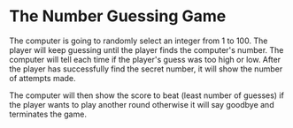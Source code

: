 # The Number Guessing Game

The computer is going to randomly select an integer from 1 to 100. The player will keep guessing until the player finds the computer's number. The computer will tell each time if the player's guess was too high or low. After the player has successfully find the secret number, it will show the number of attempts made.

The computer will then show the score to beat (least number of guesses) if the player wants to play another round otherwise it will say goodbye and terminates the game.
 
